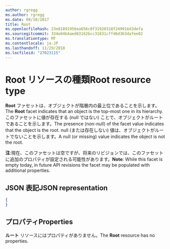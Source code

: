 ```yaml
---
author: rgregg
ms.author: rgregg
ms.date: 09/10/2017
title: Root
ms.openlocfilehash: 23e81891956ea656c0f31920318f249916d3defa
ms.sourcegitcommit: 334e84b4aed63162bcc31831cffd6d363dafee02
ms.translationtype: MT
ms.contentlocale: ja-JP
ms.lasthandoff: 11/29/2018
ms.locfileid: "27023115"
---
```

# <a name="root-resource-type"></a><span data-ttu-id="bc7bf-102">Root リソースの種類</span><span class="sxs-lookup"><span data-stu-id="bc7bf-102">Root resource type</span></span>

<span data-ttu-id="bc7bf-103">**Root** ファセットは、オブジェクトが階層内の最上位であることを示します。</span><span class="sxs-lookup"><span data-stu-id="bc7bf-103">The **Root** facet indicates that an object is the top-most one in its hierarchy.</span></span>
<span data-ttu-id="bc7bf-104">このファセットに値が存在する (null ではない) ことで、オブジェクトがルートであることを示します。</span><span class="sxs-lookup"><span data-stu-id="bc7bf-104">The presence (non-null) of the facet value indicates that the object is the root.</span></span>
<span data-ttu-id="bc7bf-105">null (または存在しない) 値は、オブジェクトがルートでないことを示します。</span><span class="sxs-lookup"><span data-stu-id="bc7bf-105">A null (or missing) value indicates the object is not the root.</span></span>

<span data-ttu-id="bc7bf-106">**注**:現在、このファセットは空ですが、将来のリビジョンでは、このファセットに追加のプロパティが設定される可能性があります。</span><span class="sxs-lookup"><span data-stu-id="bc7bf-106">**Note**: While this facet is empty today, in future API revisions the facet may be populated with additional properties.</span></span>

## <a name="json-representation"></a><span data-ttu-id="bc7bf-107">JSON 表記</span><span class="sxs-lookup"><span data-stu-id="bc7bf-107">JSON representation</span></span>

<!-- { "blockType": "resource", "@type": "microsoft.graph.root" } -->

```json
{
}
```

## <a name="properties"></a><span data-ttu-id="bc7bf-108">プロパティ</span><span class="sxs-lookup"><span data-stu-id="bc7bf-108">Properties</span></span>

<span data-ttu-id="bc7bf-109">**ルート** リソースにはプロパティがありません。</span><span class="sxs-lookup"><span data-stu-id="bc7bf-109">The **Root** resource has no properties.</span></span>


<!-- {
  "type": "#page.annotation",
  "section": "documentation",
  "tocPath": "Facets/Root"
} -->

